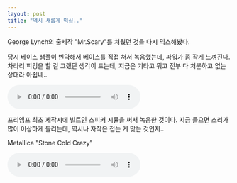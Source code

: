 ```yaml
---
layout: post
title: "역시 새롭게 믹싱.."
---
```



George Lynch의 출세작 "Mr.Scary"를 쳐뒀던 것을 다시 믹스해봤다.




당시 베이스 샘플이 빈약해서 베이스를 직접 쳐서 녹음했는데, 파워가 좀 작게 느껴진다. 차라리 피킹을 할 걸 그랬단 생각이 드는데, 지금은 기타고 뭐고 전부 다 처분하고 없는 상태라 아쉽네..










<audio src="/assets/images/d34b931cae530d24177c18b584d290be.mp3" controls preload></audio>











프리앰프 최초 제작시에 빌트인 스피커 시뮬을 써서 녹음한 것이다. 지금 들으면 소리가 많이 이상하게 들리는데, 역시나 자작은 접는 게 맞는 것인지..




Metallica "Stone Cold Crazy"







<audio src="/assets/images/8004b36d883934195622dbf0b82bafd4.mp3" controls preload></audio>






